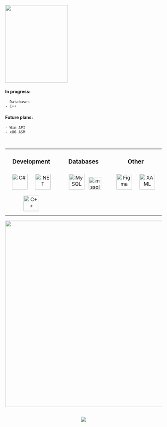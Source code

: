 
<!-- TITLE GIF -->
<div align="left">
        <img src="https://media.giphy.com/media/UvPvsX9oMlMWs/giphy.gif" width="200" height="250"/>
</div>


<!-- ABOUT ME -->
<div align="center">
<div align="left">
    <h4>
    In progress:
    </h4>
        
    - Databases
    - C++
    
</div>

<div align="left">
    <h4>
    Future plans:
    </h4>
    
    - Win API
    - x86 ASM
</div>

</br>

<table style="border-collapse: collapse; border: none;" align="left">
    <tr>
        <td valign="top" width="33%">    
            <div align="center">
                <h3>Development</h3>
                <a href="https://docs.microsoft.com/en-us/dotnet/csharp/" target="_blank">
                <img style="margin: 10px" src="https://profilinator.rishav.dev/skills-assets/csharp-original.svg" alt="C#" height="50" /></a>
                <a href="https://dotnet.microsoft.com/download/dotnet-framework" target="_blank">
                <img style="margin: 10px" src="https://profilinator.rishav.dev/skills-assets/dot-net-original-wordmark.svg" alt=".NET"     height="50" /></a>
                <a href="https://cplusplus.com/" target="_blank">
                <img style="margin: 10px" src="https://profilinator.rishav.dev/skills-assets/cplusplus-original.svg" alt="C++" height="50"/></a>  
            </div>
        </td>
        <td valign="top" width="33%">
            <div align="center">
                <h3>Databases</h3>
                <a href="https://www.mysql.com/" target="_blank">
                <img style="margin: 10px" src="https://profilinator.rishav.dev/skills-assets/mysql-original-wordmark.svg" alt="MySQL" height="50" /></a>
                <a href="https://www.microsoft.com/en-us/sql-server" target="_blank" rel="noreferrer">
                <img src="https://www.svgrepo.com/show/303229/microsoft-sql-server-logo.svg" alt="mssql" width="40" height="40"/></a>
            </div>
        </td>
        <td valign="top" width="33%">
            <div align="center">
                <h3>Other</h3>
                <a href="https://www.figma.com/" target="_blank">
                <img style="margin: 10px" src="https://profilinator.rishav.dev/skills-assets/figma-icon.svg" alt="Figma" height="50" /></a>  
                <a href="https://docs.microsoft.com/en-us/dotnet/desktop/wpf/xaml/" target="_blank">
                <img style="margin: 10px" src="https://profilinator.rishav.dev/skills-assets/xaml.png" alt="XAML" height="50" /></a>
            </div>
        </td>
    </tr>
</table>

<!-- STATS -->
<div align="left">
    <table align="center" style="border-collapse: collapse; border: none;">
        <tr>
            <img src="https://github-profile-summary-cards.vercel.app/api/cards/profile-details?username=xGrimy&theme=github_dark" width="600"/>
        </tr>
    </table>
</div>

<div align="center">
    <img src="https://komarev.com/ghpvc/?username=xGrimy&color=yellowgreen&&style=flat-square"/>
</div>
